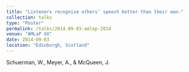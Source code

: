 ```yaml
---
title: "Listeners recognize others’ speech better than their own."
collection: talks
type: "Poster"
permalink: /talks/2014-09-03-amlap-2014
venue: "AMLaP XX"
date: 2014-09-03
location: "Edinburgh, Scotland"
---
```


Schuerman, W., Meyer, A., &amp; McQueen, J. 
